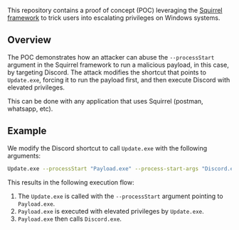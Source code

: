 This repository contains a proof of concept (POC) leveraging the [Squirrel framework](https://github.com/Squirrel/Squirrel.Windows) to trick users into escalating privileges on Windows systems.

## Overview

The POC demonstrates how an attacker can abuse the `--processStart` argument in the Squirrel framework to run a malicious payload, in this case, by targeting Discord. The attack modifies the shortcut that points to `Update.exe`, forcing it to run the payload first, and then execute Discord with elevated privileges.
<br />

This can be done with any application that uses Squirrel (postman, whatsapp, etc).

## Example

We modify the Discord shortcut to call `Update.exe` with the following arguments:

```bash
Update.exe --processStart "Payload.exe" --process-start-args "Discord.exe"
```

This results in the following execution flow:

1. The `Update.exe` is called with the `--processStart` argument pointing to `Payload.exe`.
2. `Payload.exe` is executed with elevated privileges by `Update.exe`.
3. `Payload.exe` then calls `Discord.exe`.

